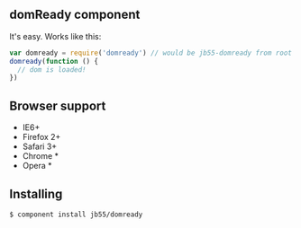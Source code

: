 domReady component
--------

It's easy. Works like this:
``` js
var domready = require('domready') // would be jb55-domready from root
domready(function () {
  // dom is loaded!
})
```

Browser support
---------------

  * IE6+
  * Firefox 2+
  * Safari 3+
  * Chrome *
  * Opera *

Installing
--------

    $ component install jb55/domready

